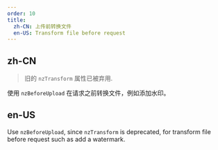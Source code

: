 ```yaml
---
order: 10
title:
  zh-CN: 上传前转换文件
  en-US: Transform file before request
---
```


## zh-CN

> 旧的 `nzTransform` 属性已被弃用.

使用 `nzBeforeUpload` 在请求之前转换文件，例如添加水印。

## en-US

Use `nzBeforeUpload`, since `nzTransform` is deprecated, for transform file before request such as add a watermark.
